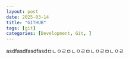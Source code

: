 ```yaml
---
layout: post
date: 2025-03-14
title: "GITHUB"
tags: [git]
categories: [Development, Git, ]
---
```


asdfasdfasdfasdㅁㄴㅇㄹㅁㄴㅇㄹㅁㄴㅇㄹㅁㄴㅇㄹ

